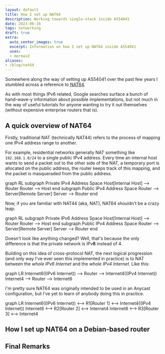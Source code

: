 ```yaml
---
layout: default
title: How I set up NAT64
description: Working towards single-stack inside AS54041
date: 2023-06-16
tags: networking
draft: true
extra:
  auto_center_images: true
  excerpt: Information on how I set up NAT64 inside AS54041
  uses:
  - mermaid
aliases:
- /blog/nat64
---
```


Somewhere along the way of setting up AS54041 over the past few years I stumbled across a reference to [NAT64](https://en.wikipedia.org/wiki/NAT64).

As with most things IPv6 related, Google searches surface a bunch of hand-wave-y information about possible implementations, but not much in the way of useful tutorials for anyone wanting to try it out themselves (without expensive enterprise routers that is).

## A quick overview of NAT64

Firstly, traditional NAT (technically NAT44) refers to the process of mapping one IPv4 address range to another.

For example, residential networks generally NAT something like `192.168.1.0/24` to a single public IPv4 address. Every time an internal host wants to send a packet out to the other side of the NAT, a temporary port is allocated on the public address, the router keeps track of this mapping, and the packet is masqueraded from the public address.

<div class="mermaid">
graph RL
  subgraph Private IPv4 Address Space
    Host[Internal Host] --> Router
    Router --> Host
  end
  subgraph Public IPv4 Address Space
    Router --> Server[Remote Server]
    Server --> Router
  end
</div>

Now, if you are familiar with NAT44 (aka, NAT), NAT64 shouldn't be a crazy leap:

<div class="mermaid">
graph RL
  subgraph Private IPv6 Address Space
    Host[Internal Host] --> Router
    Router --> Host
  end
  subgraph Public IPv4 Address Space
    Router --> Server[Remote Server]
    Server --> Router
  end
</div>

Doesn't look like anything changed? Well, that's because the only difference is that the private network is IPv**6** instead of 4.

Building on this idea of cross-protocol NAT, the next logical progression (and only way I've ever seen this implemented in practice) is to NAT between the *whole IPv6 Internet* and the *whole IPv4 Internet*. Like this:

<div class="mermaid">
graph LR
  Internet6((IPv6 Internet)) --> Router --> Internet4((IPv4 Internet))
  Internet4 --> Router --> Internet6
</div>

I'm pretty sure NAT64 was originally intended to be used in an Anycast configuration, but I've yet to learn of anybody doing this in practice.

<div class="mermaid">
graph LR
  Internet6((IPv6 Internet))  <--> R1[Router 1] <--> Internet4((IPv4 Internet))
  Internet6 <--> R2[Router 2] <--> Internet4
  Internet6 <--> R3[Router 3] <--> Internet4
</div>

## How I set up NAT64 on a Debian-based router

## Final Remarks
